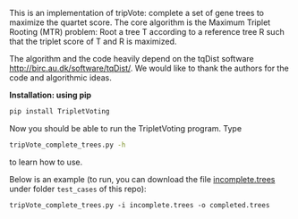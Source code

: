 This is an implementation of tripVote: complete a set of gene trees to maximize the quartet score.
The core algorithm is the Maximum Triplet Rooting (MTR) problem:
    Root a tree T according to a reference tree R such that the triplet score of T and R is maximized.

The algorithm and the code heavily depend on the tqDist software http://birc.au.dk/software/tqDist/. 
We would like to thank the authors for the code and algorithmic ideas.

**Installation: using pip**

```bash
pip install TripletVoting
```

Now you should be able to run the TripletVoting program. Type 

``` bash
tripVote_complete_trees.py -h
```

to learn how to use.

Below is an example (to run, you can download the file [incomplete.trees](test_cases/incomplete.trees) under folder `test_cases` of this repo):

```
tripVote_complete_trees.py -i incomplete.trees -o completed.trees
```
